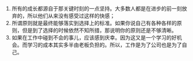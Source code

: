 1. 所有的成长都源自于那关键时刻的一点坚持。大多数人都是在进步的前一刻放弃的，所以他们从来没有感受过这样的快感；
2. 所谓原则就是最终能够落实到选择上的标准。如果你说自己有各种各样的原则，但是到了选择的时候依然不知所措，那说明你的原则还是不够清晰。
3. 如果在工作中碰到不会的事儿，应该感到庆幸。因为这又是一个学习的好机会。而学习的成本其实多半由老板负担的。所以，工作是为了公司也是为了自己。

